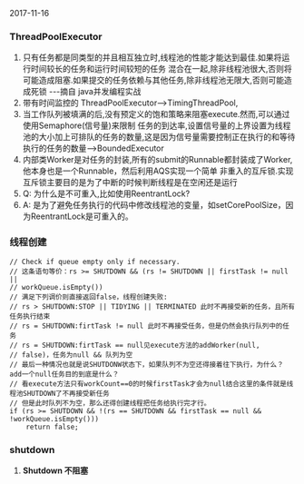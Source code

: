 2017-11-16

### ThreadPoolExecutor
1. 只有任务都是同类型的并且相互独立时,线程池的性能才能达到最佳.如果将运行时间较长的任务和运行时间较短的任务
	混合在一起,除非线程池很大,否则将可能造成阻塞.如果提交的任务依赖与其他任务,除非线程池无限大,否则可能造成死锁
	---摘自 java并发编程实战
2. 带有时间监控的 ThreadPoolExecutor-->TimingThreadPool,
3. 当工作队列被填满的后,没有预定义的饱和策略来阻塞execute.然而,可以通过使用Semaphore(信号量)来限制
   任务的到达率,设置信号量的上界设置为线程池的大小加上可排队的任务的数量,这是因为信号量需要控制正在执行的和等待
   执行的任务的数量-->BoundedExecutor
4. 内部类Worker是对任务的封装,所有的submit的Runnable都封装成了Worker,他本身也是一个Runnable，然后利用AQS实现一个简单
非重入的互斥锁.实现互斥锁主要目的是为了中断的时候判断线程是在空闲还是运行
5. Q: 为什么是不可重入,比如使用ReentrantLock?
6. A: 是为了避免任务执行的代码中修改线程池的变量，如setCorePoolSize，因为ReentrantLock是可重入的。

### 线程创建
```$xslt
// Check if queue empty only if necessary.
// 这条语句等价：rs >= SHUTDOWN && (rs != SHUTDOWN || firstTask != null ||
// workQueue.isEmpty())
// 满足下列调价则直接返回false，线程创建失败:
// rs > SHUTDOWN:STOP || TIDYING || TERMINATED 此时不再接受新的任务，且所有任务执行结束
// rs = SHUTDOWN:firtTask != null 此时不再接受任务，但是仍然会执行队列中的任务
// rs = SHUTDOWN:firtTask == null见execute方法的addWorker(null,
// false)，任务为null && 队列为空
// 最后一种情况也就是说SHUTDONW状态下，如果队列不为空还得接着往下执行，为什么？add一个null任务目的到底是什么？
// 看execute方法只有workCount==0的时候firstTask才会为null结合这里的条件就是线程池SHUTDOWN了不再接受新任务
// 但是此时队列不为空，那么还得创建线程把任务给执行完才行。
if (rs >= SHUTDOWN && !(rs == SHUTDOWN && firstTask == null && !workQueue.isEmpty()))
    return false;
```

### shutdown
1. **Shutdown 不阻塞**